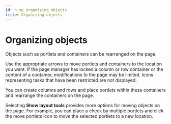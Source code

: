 ```yaml
---
id: h_mp_organizing_objects
title: Organizing objects
---
```


# Organizing objects


Objects such as portlets and containers can be rearranged on the page.

Use the appropriate arrows to move portlets and containers to the location you want. If the page manager has locked a column or row container or the content of a container, modifications to the page may be limited. Icons representing tasks that have been restricted are not displayed.

You can create columns and rows and place portlets within these containers and rearrange the containers on the page.

Selecting **Show layout tools** provides more options for moving objects on the page. For example, you can place a check by multiple portlets and click the move portlets icon to move the selected portlets to a new location.

